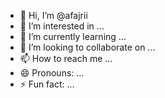 - 👋 Hi, I’m @afajrii
- 👀 I’m interested in ...
- 🌱 I’m currently learning ...
- 💞️ I’m looking to collaborate on ...
- 📫 How to reach me ...
- 😄 Pronouns: ...
- ⚡ Fun fact: ...

<!---
afajrii/afajrii is a ✨ special ✨ repository because its `README.md` (this file) appears on your GitHub profile.
You can click the Preview link to take a look at your changes.
--->
